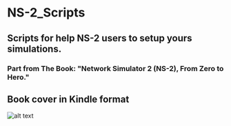 # NS-2_Scripts
## Scripts for help NS-2 users to setup yours simulations.
### Part from The Book: "Network Simulator 2 (NS-2), From Zero to Hero."
## Book cover in Kindle format
![alt text](https://github.com/dioxfile/NS-2_Scripts/blob/master/Capa_Kindle.png)

